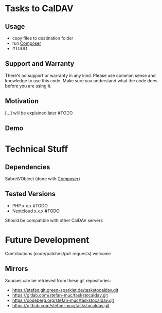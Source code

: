 # Tasks to CalDAV
## Usage
* copy files to destination folder
* run [Composer](https://getcomposer.org/)
* #TODO

## Support and Warranty
There's no support or warranty in any kind. Please use common sense and knowledge to use this code. Make sure you understand what the code does before you are using it.

## Motivation
[...] will be explained later #TODO

## Demo


# Technical Stuff
## Dependencies
Sabre\VObject (done with [Composer](https://getcomposer.org/))

## Tested Versions
* PHP x.x.x #TODO
* Nextcloud x.x.x #TODO

Should be compatible with other CalDAV servers

# Future Development

Contributions (code/patches/pull requests) welcome

## Mirrors
Sources can be retrieved from these git repositories:

* https://stefan.git.green-sparklet.de/taskstocaldav.git
* https://gitlab.com/stefan-muc/taskstocaldav.git
* https://codeberg.org/stefan-muc/taskstocaldav.git
* https://github.com/stefan-muc/taskstocaldav.git